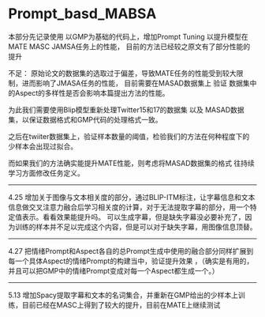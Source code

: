 # Prompt_basd_MABSA

本部分先记录使用 以GMP为基础的代码上，增加Prompt Tuning 以提升模型在 MATE MASC JAMSA任务上的性能， 目前的方法已经较之原文有了部分性能的提升

不足：
原始论文的数据集的选取过于偏差，导致MATE任务的性能受到较大限制，进而影响了JMASA任务的性能， 目前需要在MASAD数据集上 验证 数据集中的Aspect的多样性是否会影响本篇提出方法的性能。

为此我们需要使用Blip模型重新处理Twitter15和17的数据集 以及 MASAD数据集，以保证数据格式和GMP代码的处理格式一致。

之后在twiiter数据集上，验证样本数量的阈值，检验我们的方法在何种程度下的 少样本会出现过拟合。

而如果我们的方法确实能提升MATE性能，则考虑将MASAD数据集的格式 往持续学习方面修改任务定义。


-----
4.25
增加关于图像与文本相关度的部分，通过BLIP-ITM标注，让字幕信息和文本信息做交叉注意力融合后学习相关度的计算，对于无法提取字幕的部分，用一个特定值表示。看看效果能提升吗。 可以生成字幕，但是缺失字幕没必要补充了，因为训练的样本并不足以完成这个内容，但是可以对于缺失字幕，用图像信息顶替。

--------
4.27
把情绪Prompt和Aspect各自的总Prompt生成中使用的融合部分同样扩展到 每一个具体Aspect的情绪Prompt的构建当中，验证提升效果 ，（确实是有用的，并且可以把GMP中的情绪Prompt变成对每一个Aspect都生成一个。）

------------
5.13
增加Spacy提取字幕和文本的名词集合，并重新在GMP给出的少样本上训练，目前已经在MASC上得到了较大的提升，目前在MATE上继续测试
